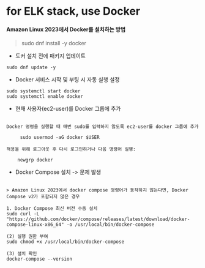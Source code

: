 # for ELK stack, use Docker

#### Amazon Linux 2023에서 Docker를 설치하는 방법

> sudo dnf install -y docker

- 도커 설치 전에 패키지 업데이트
```angular2html
sudo dnf update -y
```

-  Docker 서비스 시작 및 부팅 시 자동 실행 설정
```angular2html
sudo systemctl start docker
sudo systemctl enable docker
```

-  현재 사용자(ec2-user)를 Docker 그룹에 추가
```angular2html

Docker 명령을 실행할 때 매번 sudo를 입력하지 않도록 ec2-user를 docker 그룹에 추가

     sudo usermod -aG docker $USER

적용을 위해 로그아웃 후 다시 로그인하거나 다음 명령어 실행:

    newgrp docker
```

- Docker Compose 설치 -> 문제 발생
```angular2html

> Amazon Linux 2023에서 docker compose 명령어가 동작하지 않는다면, Docker Compose v2가 포함되지 않은 경우

1. Docker Compose 최신 버전 수동 설치
sudo curl -L "https://github.com/docker/compose/releases/latest/download/docker-compose-linux-x86_64" -o /usr/local/bin/docker-compose

(2) 실행 권한 부여
sudo chmod +x /usr/local/bin/docker-compose

(3) 설치 확인
docker-compose --version
```


